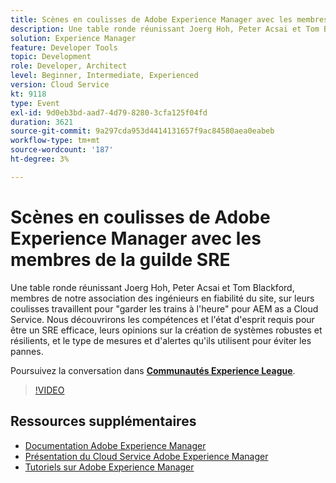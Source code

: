 ```yaml
---
title: Scènes en coulisses de Adobe Experience Manager avec les membres de la guilde SRE
description: Une table ronde réunissant Joerg Hoh, Peter Acsai et Tom Blackford, membres de notre association des ingénieurs en fiabilité du site, sur leurs coulisses travaillent pour "garder les trains à l'heure" pour AEM as a Cloud Service. Nous découvrirons les compétences et l'état d'esprit requis pour être un SRE efficace, leurs opinions sur la création de systèmes robustes et résilients, et le type de mesures et d'alertes qu'ils utilisent pour éviter les pannes.
solution: Experience Manager
feature: Developer Tools
topic: Development
role: Developer, Architect
level: Beginner, Intermediate, Experienced
version: Cloud Service
kt: 9118
type: Event
exl-id: 9d0eb3bd-aad7-4d79-8280-3cfa125f04fd
duration: 3621
source-git-commit: 9a297cda953d4414131657f9ac84580aea0eabeb
workflow-type: tm+mt
source-wordcount: '187'
ht-degree: 3%

---
```


# Scènes en coulisses de Adobe Experience Manager avec les membres de la guilde SRE

Une table ronde réunissant Joerg Hoh, Peter Acsai et Tom Blackford, membres de notre association des ingénieurs en fiabilité du site, sur leurs coulisses travaillent pour &quot;garder les trains à l&#39;heure&quot; pour AEM as a Cloud Service. Nous découvrirons les compétences et l&#39;état d&#39;esprit requis pour être un SRE efficace, leurs opinions sur la création de systèmes robustes et résilients, et le type de mesures et d&#39;alertes qu&#39;ils utilisent pour éviter les pannes.

Poursuivez la conversation dans **[Communautés Experience League](https://adobe.ly/2WoCVOU)**.

>[!VIDEO](https://video.tv.adobe.com/v/337527/?quality=12&learn=on&hidetitle=true)

## Ressources supplémentaires

- [Documentation Adobe Experience Manager](https://experienceleague.adobe.com/docs/experience-manager-cloud-service.html)
- [Présentation du Cloud Service Adobe Experience Manager](https://experienceleague.adobe.com/docs/experience-manager-cloud-service/overview/home.html)
- [Tutoriels sur Adobe Experience Manager](https://experienceleague.adobe.com/docs/experience-manager-tutorials.html)
